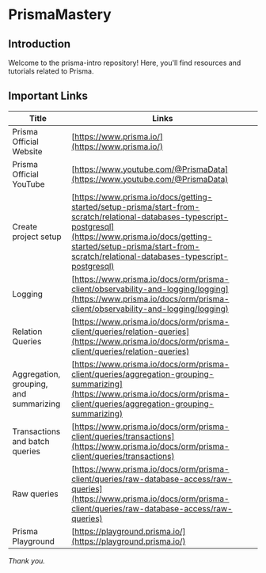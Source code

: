 # PrismaMastery

## Introduction
Welcome to the prisma-intro repository! Here, you'll find resources and tutorials related to Prisma.

## Important Links
| Title                               | Links                                                                                                                                                                                                                  |
| ----------------------------------- | ---------------------------------------------------------------------------------------------------------------------------------------------------------------------------------------------------------------------- |
| Prisma Official Website             | [https://www.prisma.io/](https://www.prisma.io/)                                                                                                                                                                       |
| Prisma Official YouTube             | [https://www.youtube.com/@PrismaData](https://www.youtube.com/@PrismaData)                                                                                                                                             |
| Create project setup                | [https://www.prisma.io/docs/getting-started/setup-prisma/start-from-scratch/relational-databases-typescript-postgresql](https://www.prisma.io/docs/getting-started/setup-prisma/start-from-scratch/relational-databases-typescript-postgresql) |
| Logging                             | [https://www.prisma.io/docs/orm/prisma-client/observability-and-logging/logging](https://www.prisma.io/docs/orm/prisma-client/observability-and-logging/logging)                                                     |
| Relation Queries                    | [https://www.prisma.io/docs/orm/prisma-client/queries/relation-queries](https://www.prisma.io/docs/orm/prisma-client/queries/relation-queries)                                                                       |
| Aggregation, grouping, and summarizing | [https://www.prisma.io/docs/orm/prisma-client/queries/aggregation-grouping-summarizing](https://www.prisma.io/docs/orm/prisma-client/queries/aggregation-grouping-summarizing)                                   |
| Transactions and batch queries      | [https://www.prisma.io/docs/orm/prisma-client/queries/transactions](https://www.prisma.io/docs/orm/prisma-client/queries/transactions)                                         |
| Raw queries                         | [https://www.prisma.io/docs/orm/prisma-client/queries/raw-database-access/raw-queries](https://www.prisma.io/docs/orm/prisma-client/queries/raw-database-access/raw-queries)                                      |
| Prisma Playground                   | [https://playground.prisma.io/](https://playground.prisma.io/)                                                                                                                                                       |

*Thank you.*
